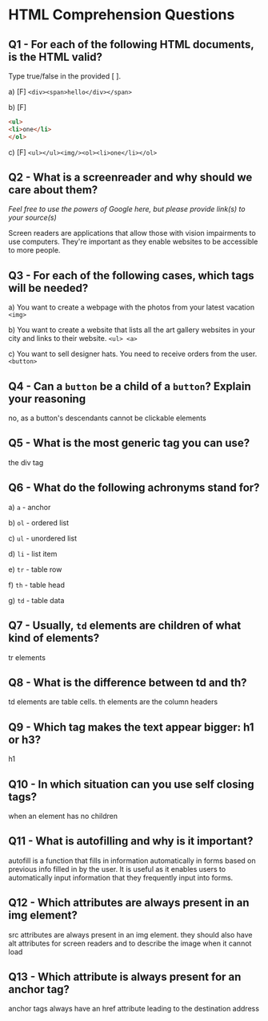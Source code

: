 # HTML Comprehension Questions

## Q1 - For each of the following HTML documents, is the HTML valid?

Type true/false in the provided [ ].

a) [F] `<div><span>hello</div></span>`

b) [F]

```html
<ul>
<li>one</li>
</ol>
```

c) [F] `<ul></ul><img/><ol><li>one</li></ol>`

## Q2 - What is a screenreader and why should we care about them?

_Feel free to use the powers of Google here, but please provide link(s) to your source(s)_

Screen readers are applications that allow those with vision impairments to use computers. They're important as they enable websites to be accessible to more people.

## Q3 - For each of the following cases, which tags will be needed?

a) You want to create a webpage with the photos from your latest vacation `<img>`

b) You want to create a website that lists all the art gallery websites in your city and links to their website. `<ul> <a>`

c) You want to sell designer hats. You need to receive orders from the user. `<button>`

## Q4 - Can a `button` be a child of a `button`? Explain your reasoning
no, as a button's descendants cannot be clickable elements

## Q5 - What is the most generic tag you can use?
the div tag

## Q6 - What do the following achronyms stand for?

a) `a` - anchor

b) `ol` - ordered list

c) `ul` - unordered list

d) `li` - list item

e) `tr` - table row

f) `th` - table head

g) `td` - table data

## Q7 - Usually, `td` elements are children of what kind of elements? 
tr elements

## Q8 - What is the difference between td and th?
td elements are table cells. th elements are the column headers

## Q9 - Which tag makes the text appear bigger: h1 or h3?
h1

## Q10 - In which situation can you use self closing tags?
when an element has no children

## Q11 - What is autofilling and why is it important?
autofill is a function that fills in information automatically in forms based on previous info filled in by the user. It is useful as it enables users to automatically input information that they frequently input into forms.

## Q12 - Which attributes are always present in an img element?
src attributes are always present in an img element. they should also have alt attributes for screen readers and to describe the image when it cannot load

## Q13 - Which attribute is always present for an anchor tag?
anchor tags always have an href attribute leading to the destination address
